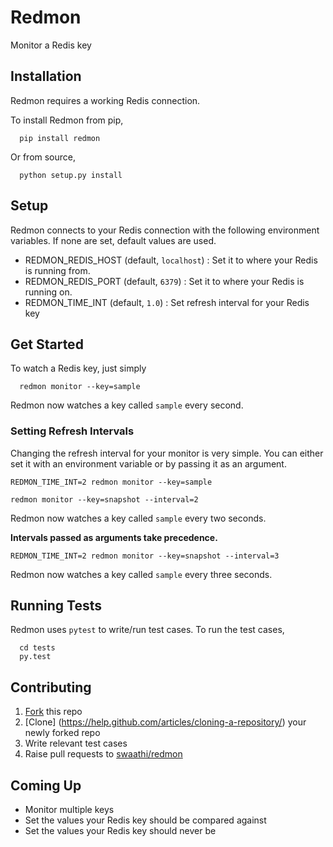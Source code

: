 # Redmon
Monitor a Redis key

## Installation
Redmon requires a working Redis connection.

To install Redmon from pip,
```
  pip install redmon
```

Or from source,
```
  python setup.py install
```

## Setup
Redmon connects to your Redis connection with the following environment variables.
If none are set, default values are used.
- REDMON_REDIS_HOST (default, `localhost`) : Set it to where your Redis is running from.
- REDMON_REDIS_PORT (default, `6379`)      : Set it to where your Redis is running on.
- REDMON_TIME_INT (default, `1.0`)           : Set refresh interval for your Redis key

## Get Started
To watch a Redis key, just simply

```
  redmon monitor --key=sample
```

Redmon now watches a key called `sample` every second.

### Setting Refresh Intervals

Changing the refresh interval for your monitor is very simple. You can either set it with
an environment variable or by passing it as an argument.

```
REDMON_TIME_INT=2 redmon monitor --key=sample
```

```
redmon monitor --key=snapshot --interval=2
```

Redmon now watches a key called `sample` every two seconds.

**Intervals passed as arguments take precedence.**

```
REDMON_TIME_INT=2 redmon monitor --key=snapshot --interval=3
```

Redmon now watches a key called `sample` every three seconds.

## Running Tests
Redmon uses `pytest` to write/run test cases. To run the test cases,

```
  cd tests
  py.test
```

## Contributing
1. [Fork](https://help.github.com/articles/fork-a-repo/) this repo
2. [Clone] (https://help.github.com/articles/cloning-a-repository/) your newly forked repo
3. Write relevant test cases
4. Raise pull requests to [swaathi/redmon](https://github.com/swaathi/redmon)

## Coming Up
- Monitor multiple keys
- Set the values your Redis key should be compared against
- Set the values your Redis key should never be
